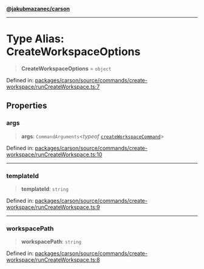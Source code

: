 [**@jakubmazanec/carson**](../README.md)

---

# Type Alias: CreateWorkspaceOptions

> **CreateWorkspaceOptions** = `object`

Defined in:
[packages/carson/source/commands/create-workspace/runCreateWorkspace.ts:7](https://github.com/jakubmazanec/tools/blob/a9ba87d349a220bbed24d161794f90a6ba6009e5/packages/carson/source/commands/create-workspace/runCreateWorkspace.ts#L7)

## Properties

### args

> **args**: `CommandArguments`\<_typeof_
> [`createWorkspaceCommand`](../variables/createWorkspaceCommand.md)\>

Defined in:
[packages/carson/source/commands/create-workspace/runCreateWorkspace.ts:10](https://github.com/jakubmazanec/tools/blob/a9ba87d349a220bbed24d161794f90a6ba6009e5/packages/carson/source/commands/create-workspace/runCreateWorkspace.ts#L10)

---

### templateId

> **templateId**: `string`

Defined in:
[packages/carson/source/commands/create-workspace/runCreateWorkspace.ts:9](https://github.com/jakubmazanec/tools/blob/a9ba87d349a220bbed24d161794f90a6ba6009e5/packages/carson/source/commands/create-workspace/runCreateWorkspace.ts#L9)

---

### workspacePath

> **workspacePath**: `string`

Defined in:
[packages/carson/source/commands/create-workspace/runCreateWorkspace.ts:8](https://github.com/jakubmazanec/tools/blob/a9ba87d349a220bbed24d161794f90a6ba6009e5/packages/carson/source/commands/create-workspace/runCreateWorkspace.ts#L8)
